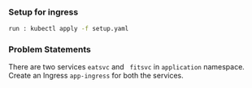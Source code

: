 ### Setup for ingress
```sh
run : kubectl apply -f setup.yaml
```

### Problem Statements

There are two services ``` eatsvc ``` and ``` fitsvc``` in ``` application ``` namespace. Create an Ingress ``` app-ingress ``` for both the services.